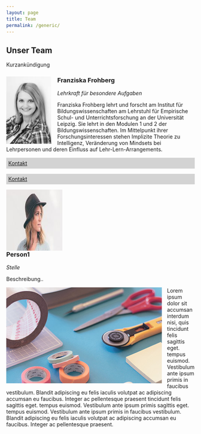 ```yaml
---
layout: page
title: Team
permalink: /generic/
---
```


<h2 id="content">Unser Team</h2>
<p>Kurzankündigung</p>

<style type="text/css" media="screen">
   img { float: left; margin-right: 1em; }
   h3 {clear: left; }
</style>

<h3><img src="assets/images/Frohberg.jpg" width="120" height="180" />Franziska Frohberg</h3>
<p><i>Lehrkraft für besondere Aufgaben</i></p>
<p>Franziska Frohberg lehrt und forscht am Institut für Bildungswissenschaften am Lehrstuhl für Empirische Schul- und Unterrichtsforschung an der Universität Leipzig. 
Sie lehrt in den Modulen 1 und 2 der Bildungswissenschaften.   
Im Mittelpunkt ihrer Forschungsinteressen stehen Implizite Theorie zu Intelligenz, Veränderung von Mindsets bei Lehrpersonen und deren Einfluss auf Lehr-Lern-Arrangements.</p>
<head>
<script src="https://code.jquery.com/jquery-latest.js"></script>
<style>
#socialbookmarksanzeigen {
  background-color: lightgrey;
  padding: 0.4em;
}
#sozialbookmarks {
  background-color: white;
  padding: 0.4em;
}
</style>
<script>
$(document).ready(function(){
    /* Hier der jQuery-Code */
    $('#sobo-einausblenden').click(function(){
      $('#sozialbookmarks').toggle('slow');
    })
});
</script>
</head>
<body>
<p id="socialbookmarksanzeigen">
    <a href="#" id="sobo-einausblenden">Kontakt</a>
</p>
<div id="sozialbookmarks" style="display:none">
  <p><b>Bereich für social bookmarks</b><br>
  Hier kommen nun die üblichen Verdächtigen und Logos dazu.<br>
  Nicht vergessen, meine Seite zu bookmarken!</p>
</div>
</body>
<body>
<p id="socialbookmarksanzeigen">
    <a href="#" id="sobo-einausblenden">Kontakt</a>
</p>
<div id="sozialbookmarks" style="display:none">
  <p><b>Bereich für social bookmarks</b><br>
  Hier kommen nun die üblichen Verdächtigen und Logos dazu.<br>
  Nicht vergessen, meine Seite zu bookmarken!</p>
</div>
</body>



  <p><span class="image left"><img src="assets/images/pic01.jpg" alt="" /></span><h3>Person1</h3>
    <p><i>Stelle</i></p>
    Beschreibung..</p>
  <p><span class="image left"><img src="assets/images/pic02.jpg" alt="" /></span>Lorem ipsum dolor sit accumsan interdum nisi, quis tincidunt felis sagittis eget. tempus euismod. Vestibulum ante ipsum primis in faucibus vestibulum. Blandit adipiscing eu felis iaculis volutpat ac adipiscing accumsan eu faucibus. Integer ac pellentesque praesent tincidunt felis sagittis eget. tempus euismod. Vestibulum ante ipsum primis sagittis eget. tempus euismod. Vestibulum ante ipsum primis in faucibus vestibulum. Blandit adipiscing eu felis iaculis volutpat ac adipiscing accumsan eu faucibus. Integer ac pellentesque praesent.</p>

